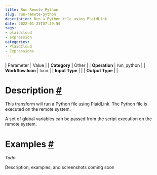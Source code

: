 ```yaml
---
title: Run Remote Python
slug: run-remote-python
description: Run a Python file using PlaidLink
date: 2022-01-25T07:39:50
tags:
- plaidcloud
- expression
categories:
- PlaidCloud
- Expressions
---
```





| Parameter | Value |
| **Category** | Other |
| **Operation** | run\_python |
| **Workflow Icon** | Icon |
| **Input Type** |  |
| **Output Type** |  |

# Description [#](https://plaidcloud.com/docs/run-remote-python/#0-toc-title)


This transform will run a Python file using PlaidLink. The Python file is executed on the remote system.



A set of global variables can be passed from the script execution on the remote system.



# Examples [#](https://plaidcloud.com/docs/run-remote-python/#2-toc-title)


*Todo*


Description, examples, and screenshots coming soon

